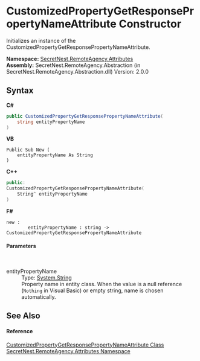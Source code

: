 # CustomizedPropertyGetResponsePropertyNameAttribute Constructor 
 

Initializes an instance of the CustomizedPropertyGetResponsePropertyNameAttribute.

**Namespace:**&nbsp;<a href="N_SecretNest_RemoteAgency_Attributes">SecretNest.RemoteAgency.Attributes</a><br />**Assembly:**&nbsp;SecretNest.RemoteAgency.Abstraction (in SecretNest.RemoteAgency.Abstraction.dll) Version: 2.0.0

## Syntax

**C#**<br />
``` C#
public CustomizedPropertyGetResponsePropertyNameAttribute(
	string entityPropertyName
)
```

**VB**<br />
``` VB
Public Sub New ( 
	entityPropertyName As String
)
```

**C++**<br />
``` C++
public:
CustomizedPropertyGetResponsePropertyNameAttribute(
	String^ entityPropertyName
)
```

**F#**<br />
``` F#
new : 
        entityPropertyName : string -> CustomizedPropertyGetResponsePropertyNameAttribute
```


#### Parameters
&nbsp;<dl><dt>entityPropertyName</dt><dd>Type: <a href="https://docs.microsoft.com/dotnet/api/system.string" target="_blank">System.String</a><br />Property name in entity class. When the value is a null reference (`Nothing` in Visual Basic) or empty string, name is chosen automatically.</dd></dl>

## See Also


#### Reference
<a href="T_SecretNest_RemoteAgency_Attributes_CustomizedPropertyGetResponsePropertyNameAttribute">CustomizedPropertyGetResponsePropertyNameAttribute Class</a><br /><a href="N_SecretNest_RemoteAgency_Attributes">SecretNest.RemoteAgency.Attributes Namespace</a><br />